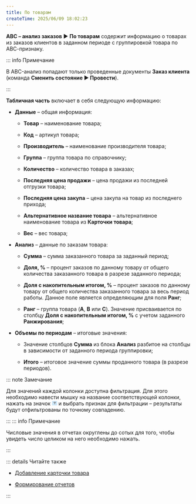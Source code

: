 ```yaml
---
title: По товарам
createTime: 2025/06/09 18:02:23
---
```

**АВС – анализ заказов** ► **По товарам** содержит информацию о товарах из заказов клиентов в заданном периоде с группировкой товара по АВС-признаку.

::: info Примечание

В ABC-анализ попадают только проведенные документы **Заказ клиента** (команда **Сменить состояние ► Провести**).

:::

**Табличная часть** включает в себя следующую информацию:

- **Данные** – общая информация:

    - **Товар** – наименование товара;

    - **Код** – артикул товара;

    - **Производитель** – наименование производителя товара;

    - **Группа** – группа товара по справочнику;

    - **Количество** – количество товара в заказах;

    - **Последняя цена продажи** – цена продажи из последней отгрузки товара;

    - **Последняя цена закупа** – цена закупа на товар из последнего прихода;

    - **Альтернативное название товара** – альтернативное наименование товара из **Карточки товара**;

    - **Вес** – вес товара;

- **Анализ** – данные по заказам товара:

    - **Сумма** – сумма заказанного товара за заданный период;

    - **Доля, %** – процент заказов по данному товару от общего количества заказанного товара в разрезе заданного периода;

    - **Доля с накопительным итогом, %** – процент заказов по данному товару от общего количества заказанного товара за весь период работы. Данное поле является определяющим для поля **Ранг**;

    - **Ранг** – группа товара (**А**, **В** или **С**). Значение присваивается по столбцу **Доля с накопительным итогом, %** с учетом заданного **Ранжирования**;

- **Объемы по периодам** – итоговые значения:

    - Значение столбцов **Сумма** из блока **Анализ** разбитое на столбцы в зависимости от заданного периода группировки;

    - **Итого** – итоговое значение суммы проданного товара (в разрезе периодов).

::: note Замечание

Для значений каждой колонки доступна фильтрация. Для этого необходимо навести мышку на название соответствующей колонки, нажать на значок  ![](../../../assets/work/three/166.png) и выбрать признак для фильтрации – результаты будут отфильтрованы по точному совпадению.

:::
::: info Примечание

Числовые значения в отчетах округлены до сотых для того, чтобы увидеть число целиком на него необходимо нажать.

:::

::: details Читайте также

- [Добавление карточки товара](../../nomenklatura/tovary/dobavlenie_kartochki_tovara.md)

- [Формирование отчетов](./formirovanie_otchetov.md) 

:::